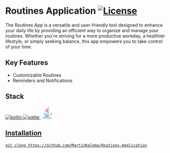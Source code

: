 # Routines Application [![License](https://img.shields.io/badge/license-MIT-blue.svg)](https://opensource.org/licenses/MIT)
The Routines App is a versatile and user-friendly tool designed to enhance your daily life by providing an efficient way to organize and manage your routines. Whether you're striving for a more productive workday, a healthier lifestyle, or simply seeking balance, this app empowers you to take control of your time.
## Key Features
- Customizable Routines
- Reminders and Notifications

## Stack
<a href="https://kotlinlang.org" target="_blank" rel="noreferrer"> <img src="https://www.vectorlogo.zone/logos/kotlinlang/kotlinlang-icon.svg" alt="kotlin" width="40" height="40"/> </a>   <a href="https://www.sqlite.org/" target="_blank" rel="noreferrer"> <img src="https://www.vectorlogo.zone/logos/sqlite/sqlite-icon.svg" alt="sqlite" width="40" height="40"/> </a>  <a href="https://www.java.com" target="_blank" rel="noreferrer"> <img src="https://raw.githubusercontent.com/devicons/devicon/master/icons/java/java-original.svg" alt="java" width="40" height="40"/>

## Installation
```
git clone https://github.com/MartinKalema/Routines-Application
```
